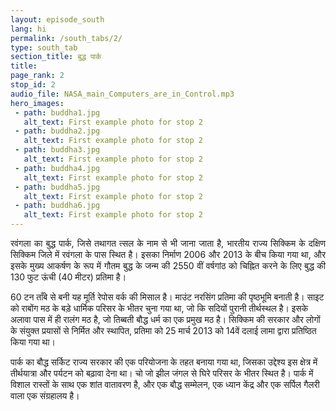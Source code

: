 ```yaml
---
layout: episode_south
lang: hi
permalink: /south_tabs/2/
type: south_tab
section_title: बुद्ध पार्क
title: 
page_rank: 2
stop_id: 2
audio_file: NASA_main_Computers_are_in_Control.mp3
hero_images:
 - path: buddha1.jpg
   alt_text: First example photo for stop 2
 - path: buddha2.jpg
   alt_text: First example photo for stop 2
 - path: buddha3.jpg
   alt_text: First example photo for stop 2
 - path: buddha4.jpg
   alt_text: First example photo for stop 2
 - path: buddha5.jpg
   alt_text: First example photo for stop 2
 - path: buddha6.jpg
   alt_text: First example photo for stop 2
---
```

<p style="text-align: justify;"> 
रवंगला का बुद्ध पार्क, जिसे तथागत त्सल के नाम से भी जाना जाता है, भारतीय राज्य सिक्किम के दक्षिण सिक्किम जिले में रवंगला के पास स्थित है। इसका निर्माण 2006 और 2013 के बीच किया गया था, और इसके मुख्य आकर्षण के रूप में गौतम बुद्ध के जन्म की 2550 वीं वर्षगांठ को चिह्नित करने के लिए बुद्ध की 130 फुट ऊंची (40 मीटर) प्रतिमा है।

60 टन ताँबे से बनी यह मूर्ति रेपोस वर्क की मिसाल है। माउंट नरसिंग प्रतिमा की पृष्ठभूमि बनाती है। साइट को राबोंग मठ के बड़े धार्मिक परिसर के भीतर चुना गया था, जो कि सदियों पुरानी तीर्थस्थल है। इसके अलावा पास में ही रालंग मठ है, जो तिब्बती बौद्ध धर्म का एक प्रमुख मठ है। सिक्किम की सरकार और लोगों के संयुक्त प्रयासों से निर्मित और स्थापित, प्रतिमा को 25 मार्च 2013 को 14वें दलाई लामा द्वारा प्रतिष्ठित किया गया था।

पार्क का बौद्ध सर्किट राज्य सरकार की एक परियोजना के तहत बनाया गया था, जिसका उद्देश्य इस क्षेत्र में तीर्थयात्रा और पर्यटन को बढ़ावा देना था। चो जो झील जंगल से घिरे परिसर के भीतर स्थित है। पार्क में विशाल रास्तों के साथ एक शांत वातावरण है, और एक बौद्ध सम्मेलन, एक ध्यान केंद्र और एक सर्पिल गैलरी वाला एक संग्रहालय है।</p>